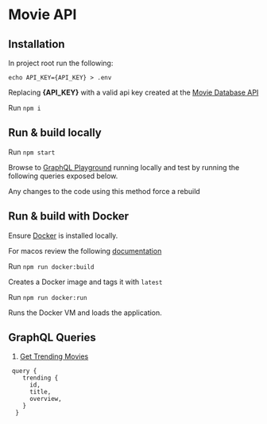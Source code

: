# Movie API

## Installation

In project root run the following:

`echo API_KEY={API_KEY} > .env`

Replacing **{API_KEY}** with a valid api key created at the [Movie Database API](https://developers.themoviedb.org/3/getting-started/introduction)

Run `npm i`

## Run & build locally

Run `npm start`

Browse to [GraphQL Playground](http://localhost:4000/) running locally and test by running the following queries exposed below.

Any changes to the code using this method force a rebuild 

## Run & build with Docker

Ensure [Docker](https://docs.docker.com/get-docker/) is installed locally.

For macos review the following [documentation](https://runnable.com/docker/install-docker-on-macos)

Run `npm run docker:build`

Creates a Docker image and tags it with `latest`

Run `npm run docker:run` 

Runs the Docker VM and loads the application.

## GraphQL Queries

1. [Get Trending Movies](https://developers.themoviedb.org/3/trending/get-trending)

```
 query {
    trending {
      id,
      title,
      overview,
    }
  }
```



